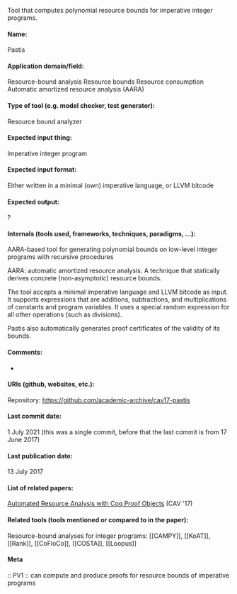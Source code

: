 Tool that computes polynomial resource bounds for imperative integer programs.

#### Name:
Pastis

#### Application domain/field:
Resource-bound analysis
Resource bounds
Resource consumption
Automatic amortized resource analysis (AARA)

#### Type of tool (e.g. model checker, test generator):
Resource bound analyzer

#### Expected input thing:
Imperative integer program

#### Expected input format:
Either written in a minimal (own) imperative language, or LLVM bitcode

#### Expected output:
?

#### Internals (tools used, frameworks, techniques, paradigms, ...):
AARA-based tool for generating polynomial bounds on low-level integer programs with recursive procedures

AARA: automatic amortized resource analysis. A technique that statically derives concrete (non-asymptotic) resource bounds.

The tool accepts a minimal imperative language and LLVM bitcode as input. It supports expressions that are additions, subtractions, and multiplications of constants and program variables. It uses a special random expression for all other operations (such as divisions).

Pastis also automatically generates proof certificates of the validity of its bounds.

#### Comments:
-

#### URIs (github, websites, etc.):
Repository: https://github.com/academic-archive/cav17-pastis

#### Last commit date:
1 July 2021 (this was a single commit, before that the last commit is from 17 June 2017)

#### Last publication date:
13 July 2017

#### List of related papers:
[Automated Resource Analysis with Coq Proof Objects](https://doi.org/10.1007/978-3-319-63390-9_4) (CAV '17)

#### Related tools (tools mentioned or compared to in the paper):
Resource-bound analyses for integer programs: [[CAMPY]], [[KoAT]], [[Rank]], [[CoFloCo]], [[COSTA]], [[Loopus]]

#### Meta
:: PV1 :: can compute and produce proofs for resource bounds of imperative programs